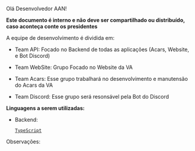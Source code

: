 Olá Desenvolvedor AAN!

**Este documento é interno e não deve ser compartilhado ou distribuído, caso aconteça conte os presidentes**

A equipe de desenvolvimento é dividida em:



- Team API: Focado no Backend de todas as aplicações (Acars, Website, e Bot Discord)

- Team WebSite: Grupo Focado no Website da VA 

- Team Acars: Esse grupo trabalhará no desenvolvimento e manutensão do Acars da VA

- Team Discord: Esse grupo será resonsável pela Bot do Discord



**Linguagens a serem utilizadas:**

- Backend:

   <a href=""> ``TypeScript``</a>


Observações: 